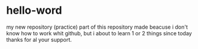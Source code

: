 # hello-word
my new repository (practice)
part of this repository made beacuse i don't know how to work whit github, but i about to learn 1 or 2 things since today
thanks for al your support.
